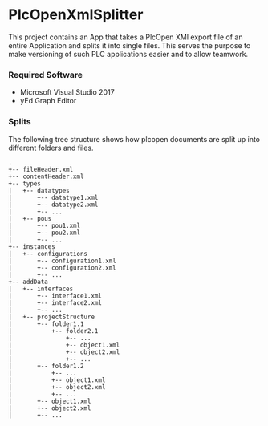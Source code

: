 # PlcOpenXmlSplitter

This project contains an App that takes a PlcOpen XMl export file of an entire Application and splits it into single files. This serves the purpose to make versioning of such PLC applications easier and to allow teamwork.

### Required Software
- Microsoft Visual Studio 2017
- yEd Graph Editor


### Splits
The following tree structure shows how plcopen documents are split up into different folders and files.

```
.
+-- fileHeader.xml
+-- contentHeader.xml
+-- types
|   +-- datatypes
|       +-- datatype1.xml
|       +-- datatype2.xml
|       +-- ...
|   +-- pous
|       +-- pou1.xml
|       +-- pou2.xml
|       +-- ...
+-- instances
|   +-- configurations
|       +-- configuration1.xml
|       +-- configuration2.xml
|       +-- ...
+-- addData
|   +-- interfaces
|       +-- interface1.xml
|       +-- interface2.xml
|       +-- ...
|   +-- projectStructure
|       +-- folder1.1
|           +-- folder2.1
|               +-- ...
|               +-- object1.xml
|               +-- object2.xml
|               +-- ...
|       +-- folder1.2
|           +-- ...
|           +-- object1.xml
|           +-- object2.xml
|           +-- ...
|       +-- object1.xml
|       +-- object2.xml
|       +-- ...
```
